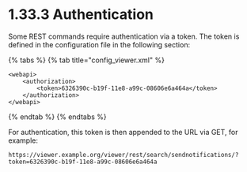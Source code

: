 # 1.33.3 Authentication

Some REST commands require authentication via a token. The token is defined in the configuration file in the following section:

{% tabs %}
{% tab title="config\_viewer.xml" %}
```markup
<webapi>
    <authorization>
        <token>6326390c-b19f-11e8-a99c-08606e6a464a</token>
    </authorization>
</webapi>
```
{% endtab %}
{% endtabs %}

For authentication, this token is then appended to the URL via GET, for example:

```text
https://viewer.example.org/viewer/rest/search/sendnotifications/?token=6326390c-b19f-11e8-a99c-08606e6a464a
```

